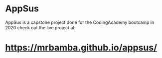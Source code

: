 # AppSus
AppSus is a capstone project done for the CodingAcademy bootcamp in 2020
check out the live project at:
# https://mrbamba.github.io/appsus/
